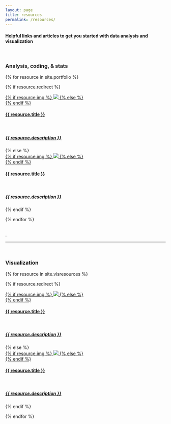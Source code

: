 ```yaml
---
layout: page
title: resources
permalink: /resources/
---
```


#### Helpful links and articles to get you started with data analysis and visualization   
<br>


### Analysis, coding, & stats
{% for resource in site.portfolio %}

{% if resource.redirect %}
<div class="icon">
    <div class="thumbnailicon">
        <a href="{{ resource.redirect }}" target="_blank">
        {% if resource.img %}
        <img class="thumbnailicon" src="{{ project.img }}"/>
        {% else %}
        <div class="thumbnailicon blankbox"></div>
        {% endif %}    
        <span>
            <h4>{{ resource.title }}</h4>
            <br/>
            <h5>{{ resource.description }}</h5>
        </span>
        </a>
    </div>
</div>
{% else %}

<div class="icon">
    <div class="thumbnailicon">
        <a href="{{ site.baseurl }}{{ resource.url }}">
        {% if resource.img %}
        <img class="thumbnailicon" src="{{ resource.img }}"/>
        {% else %}
        <div class="thumbnailicon blankbox"></div>
        {% endif %}    
        <span>
            <h4>{{ resource.title }}</h4>
            <br/>
            <h5>{{ resource.description }}</h5>
        </span>
        </a>
    </div>
</div>

{% endif %}

{% endfor %}   

<br>
.

<hr>

<br>   

### Visualization

{% for resource in site.visresources %}

{% if resource.redirect %}
<div class="icon">
    <div class="thumbnailicon">
        <a href="{{ resource.redirect }}" target="_blank">
        {% if resource.img %}
        <img class="thumbnailicon" src="{{ project.img }}"/>
        {% else %}
        <div class="thumbnailicon blankbox"></div>
        {% endif %}    
        <span>
            <h4>{{ resource.title }}</h4>
            <br/>
            <h5>{{ resource.description }}</h5>
        </span>
        </a>
    </div>
</div>
{% else %}

<div class="icon">
    <div class="thumbnailicon">
        <a href="{{ site.baseurl }}{{ resource.url }}">
        {% if resource.img %}
        <img class="thumbnailicon" src="{{ resource.img }}"/>
        {% else %}
        <div class="thumbnailicon blankbox"></div>
        {% endif %}    
        <span>
            <h4>{{ resource.title }}</h4>
            <br/>
            <h5>{{ resource.description }}</h5>
        </span>
        </a>
    </div>
</div>

{% endif %}

{% endfor %}




